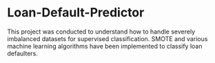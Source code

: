 # Loan-Default-Predictor
This project was conducted to understand how to handle severely imbalanced datasets for supervised classification. SMOTE and various machine learning algorithms have been implemented to classify loan defaulters.
